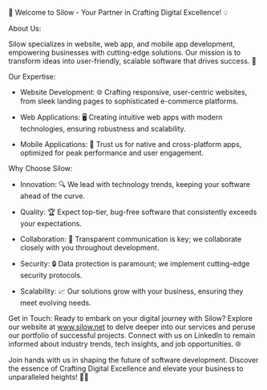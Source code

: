 👋 Welcome to Silow - Your Partner in Crafting Digital Excellence! 💡

About Us:

Silow specializes in website, web app, and mobile app development, empowering businesses with cutting-edge solutions. Our mission is to transform ideas into user-friendly, scalable software that drives success. 🚀

Our Expertise:

- Website Development: 🌐 Crafting responsive, user-centric websites, from sleek landing pages to sophisticated e-commerce platforms.

- Web Applications: 🖥️ Creating intuitive web apps with modern technologies, ensuring robustness and scalability.

- Mobile Applications: 📱 Trust us for native and cross-platform apps, optimized for peak performance and user engagement.

Why Choose Silow:

- Innovation: 🔍 We lead with technology trends, keeping your software ahead of the curve.

- Quality: 🏆 Expect top-tier, bug-free software that consistently exceeds your expectations.

- Collaboration: 🤝 Transparent communication is key; we collaborate closely with you throughout development.

- Security: 🔒 Data protection is paramount; we implement cutting-edge security protocols.

- Scalability: 📈 Our solutions grow with your business, ensuring they meet evolving needs.

Get in Touch:
Ready to embark on your digital journey with Silow? Explore our website at www.silow.net to delve deeper into our services and peruse our portfolio of successful projects. Connect with us on LinkedIn to remain informed about industry trends, tech insights, and job opportunities. 🌐

Join hands with us in shaping the future of software development. Discover the essence of Crafting Digital Excellence and elevate your business to unparalleled heights! 🚀🌟
